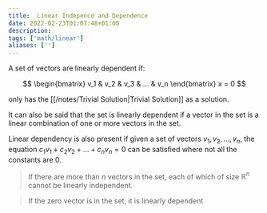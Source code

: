 ```yaml
---
title:  Linear Indepence and Dependence
date: 2022-02-23T01:07:48+01:00
description: 
tags: ['math/linear']
aliases: ['']
---
```

A set of vectors are linearly dependent if:

$$
\begin{bmatrix}
v_1 & v_2 & v_3 & ... & v_n
\end{bmatrix} x = 0
$$

only has the [[/notes/Trivial Solution|Trivial Solution]] as a solution. 

It can also be said that the set is linearly dependent if a vector in the set is a linear combination of one or more vectors in the set.

Linear dependency is also present if given a set of vectors ${v_1, v_2, ..., v_n}$, the equation $c_1v_1 + c_2v_2 + ... + c_nv_n = 0$ can be satisfied where not all the constants are 0.

> If there are more than $n$ vectors in the set, each of which of size $\mathbb{R}^n$ cannot be linearly independent.

> If the zero vector is in the set, it is linearly dependent